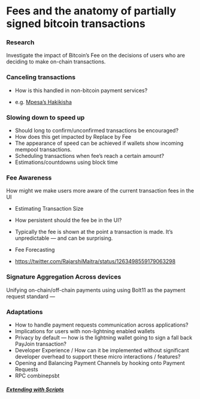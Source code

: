 # Fees and the anatomy of partially signed bitcoin transactions

### Research

Investigate the impact of Bitcoin’s Fee on the decisions of users who are deciding to make on-chain transactions.

### Canceling transactions

- How is this handled in non-bitcoin payment services?

- e.g. [Mpesa’s Hakikisha](https://niabusiness.com/safaricom-hakikisha/)

### Slowing down to speed up

- Should long to confirm/unconfirmed transactions be encouraged?
- How does this get impacted by Replace by Fee
- The appearance of speed can be achieved if wallets show incoming mempool transactions.
- Scheduling transactions when fee’s reach a certain amount?
- Estimations/countdowns using block time

### Fee Awareness

How might we make users more aware of the current transaction fees in the UI

- Estimating Transaction Size
- How persistent should the fee be in the UI?

- Typically the fee is shown at the point a transaction is made. It’s unpredictable — and can be surprising.

- Fee Forecasting

- https://twitter.com/RajarshiMaitra/status/1263498559179063298

### Signature Aggregation Across devices

Unifying on-chain/off-chain payments using using Bolt11 as the payment request standard —  

### Adaptations

- How to handle payment requests communication across applications?
- Implications for users with non-lightning enabled wallets
- Privacy by default — how is the lightning wallet going to sign a fall back PayJoin transaction?
- Developer Experience / How can it be implemented without significant developer overhead to support these micro interactions / features?
- Opening and Balancing Payment Channels by hooking onto Payment Requests
- RPC combinepsbt

##### [Extending with Scripts](smart-contracts.md)